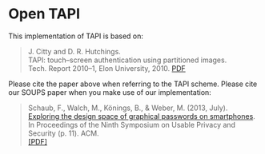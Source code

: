 # Open TAPI
This implementation of TAPI is based on:

>  J. Citty and D. R. Hutchings.<br> 
>  TAPI: touch–screen authentication using partitioned images.<br>
>  Tech. Report 2010–1, Elon University, 2010.
[PDF](http://facstaff.elon.edu/dhutchings/papers/citty2010tapi.pdf)

Please cite the paper above when referring to the TAPI scheme. Please cite our SOUPS paper when you make use of our implementation:

>  Schaub, F., Walch, M., Könings, B., & Weber, M. (2013, July).<br>
>  [Exploring the design space of graphical passwords on smartphones](http://dl.acm.org/citation.cfm?id=2501615).<br>
>  In Proceedings of the Ninth Symposium on Usable Privacy and Security (p. 11). ACM.<br>
>  [[PDF]](http://cups.cs.cmu.edu/soups/2013/proceedings/a11_Schaub.pdf)
